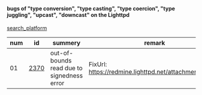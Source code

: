 #### bugs of "type conversion", "type casting", "type coercion", "type juggling", "upcast", "downcast" on the Lighttpd 

[search_platform](https://redmine.lighttpd.net/projects/lighttpd/issues?utf8=%E2%9C%93&set_filter=1&sort=id%3Adesc&f%5B%5D=status_id&op%5Bstatus_id%5D=c&f%5B%5D=tracker_id&op%5Btracker_id%5D=%3D&v%5Btracker_id%5D%5B%5D=1&f%5B%5D=notes&op%5Bnotes%5D=%7E&v%5Bnotes%5D%5B%5D=confusion&f%5B%5D=&c%5B%5D=tracker&c%5B%5D=status&c%5B%5D=priority&c%5B%5D=subject&c%5B%5D=updated_on&c%5B%5D=category&c%5B%5D=fixed_version&group_by=)


|num|id|summery|remark|
|----|----|----|----|
|01|[2370](https://redmine.lighttpd.net/issues/2370)| out-of-bounds read due to signedness error| FixUrl: https://redmine.lighttpd.net/attachments/1323| 